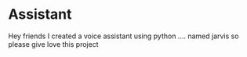 # Assistant
Hey friends I created a voice assistant using python .... named jarvis so please give love this project
